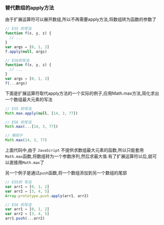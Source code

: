 ### 替代数组的apply方法
由于扩展运算符可以展开数组,所以不再需要apply方法,将数组转为函数的参数了

```javascript
// ES5 的写法
function f(x, y, z) {
  // ...
}
var args = [0, 1, 2]
f.apply(null, args)

// ES6的写法
function f(x, y, z) {
  // ...
}
var args = [0, 1, 2]
f(...args)
```

下面是扩展运算符取代apply方法的一个实际的例子,应用Math.max方法,简化求出一个数组最大元素的写法

```javascript
// ES5 的写法
Math.max.apply(null, [14, 3, 77])

// ES6 的写法
Math.max(...[14, 3, 77])

// 等同于
Math.max(14, 3, 77)
```

上面代码中,由于 `JavaScript` 不提供求数组最大元素的函数,所以只能套用`Math.max`函数,将数组转为一个参数序列,然后求最大值.有了扩展运算符以后,就可以直接用`Math.max`了

另一个例子是通过`push`函数,将一个数组添加到另一个数组的尾部

```javascript
// ES5的 写法
var arr1 = [0, 1, 2]
var arr2 = [3, 4, 5]
Array.prototype.push.apply(arr1, arr2)

// ES6 的写法
var arr1 = [0, 1, 2]
var arr2 = [3, 4, 5]
arr1.push(...arr2)
```